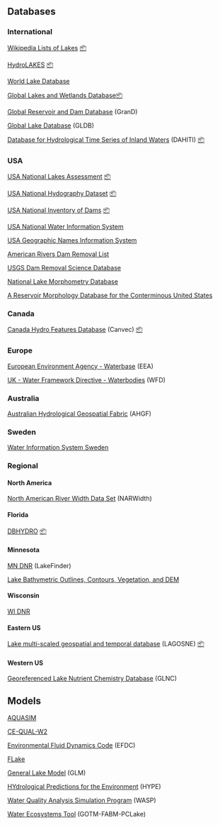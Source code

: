 ## Databases

### International
[Wikipedia Lists of Lakes](https://en.wikipedia.org/wiki/Lists_of_lakes) [:package:](https://github.com/jsta/wikilake)

[HydroLAKES](http://hydrosheds.org/page/hydrolakes) [:package:](https://github.com/lawinslow/hydrolinks)

[World Lake Database](http://wldb.ilec.or.jp/)

[Global Lakes and Wetlands Database](http://wp.geog.mcgill.ca/hydrolab/glwd/)[:package:](https://github.com/jsta/glwdr)

[Global Reservoir and Dam Database](http://wp.geog.mcgill.ca/hydrolab/grand/) (GranD)

[Global Lake Database](http://www.flake.igb-berlin.de/ep-data.shtml) (GLDB)

[Database for Hydrological Time Series of Inland Waters](http://dahiti.dgfi.tum.de/en/) (DAHITI) [:package:](https://github.com/DHI-GRAS/dahiti)

### USA

[USA National Lakes Assessment](https://www.epa.gov/national-aquatic-resource-surveys/nla) [:package:](https://github.com/jsta/nlaR)

[USA National Hydography Dataset](http://nhd.usgs.gov/data.html) [:package:](https://github.com/jsta/nhdR)

[USA National Inventory of Dams](http://nid.usace.army.mil/) [:package:](https://github.com/jsta/dams)

[USA National Water Information System](https://waterdata.usgs.gov/nwis)

[USA Geographic Names Information System](https://geonames.usgs.gov/domestic/)

[American Rivers Dam Removal List](https://www.americanrivers.org/threats-solutions/restoring-damaged-rivers/dam-removal-map/)

[USGS Dam Removal Science Database](https://www.sciencebase.gov/catalog/item/55071bf9e4b02e76d757c076)

[National Lake Morphometry Database](https://edg.epa.gov/clipship/)

[A Reservoir Morphology Database for the Conterminous United States](https://doi.org/10.5066/F7GF0RQZ)

### Canada

[Canada Hydro Features Database](http://open.canada.ca/data/en/dataset/9d96e8c9-22fe-4ad2-b5e8-94a6991b744b) (Canvec) [:package:](https://github.com/paleolimbot/rcanvec)

### Europe

[European Environment Agency - Waterbase](http://www.eea.europa.eu/data-and-maps/data/waterbase-water-quality/) (EEA)

[UK - Water Framework Directive - Waterbodies](https://data.gov.uk/dataset/wfd-lake-waterbodies-cycle-21) (WFD)

### Australia

[Australian Hydrological Geospatial Fabric](http://www.bom.gov.au/water/geofabric/index.shtml) (AHGF)

### Sweden

[Water Information System Sweden](http://viss.lansstyrelsen.se/Maps.aspx)

### Regional

#### North America

[North American River Width Data Set](http://gaia.geosci.unc.edu/NARWidth/index.html#overview) (NARWidth)

#### Florida

[DBHYDRO](http://sfwmd.gov/dbhydro) [:package:](https://github.com/ropenscilabs/dbhydroR)

#### Minnesota

[MN DNR](http://www.dnr.state.mn.us/lakefind/index.html) (LakeFinder)

[Lake Bathymetric Outlines, Contours, Vegetation, and DEM](https://gisdata.mn.gov/dataset/water-lake-bathymetry)

#### Wisconsin

[WI DNR](http://dnr.wi.gov/lakes)

#### Eastern US

[Lake multi-scaled geospatial and temporal database](https://lagoslakes.org) (LAGOSNE) [:package:](https://github.com/cont-limno/LAGOSNE)

#### Western US

[Georeferenced Lake Nutrient Chemistry Database](https://figshare.com/articles/GLNC_Database_January_2017/4578544) (GLNC) 

## Models

[AQUASIM](http://www.eawag.ch/en/department/siam/software/)

[CE-QUAL-W2](http://www.ce.pdx.edu/w2/)

[Environmental Fluid Dynamics Code](https://www.epa.gov/exposure-assessment-models/environment-fluid-dynamics-code-efdc-download-page) (EFDC)

[FLake](http://www.flake.igb-berlin.de/)

[General Lake Model](http://aed.see.uwa.edu.au/research/models/GLM/) (GLM)

[HYdrological Predictions for the Environment](http://hypecode.smhi.se/) (HYPE)

[Water Quality Analysis Simulation Program](http://sdi.odu.edu/model/wasp.php) (WASP)

[Water Ecosystems Tool](http://projects.au.dk/wet/about-wet/) (GOTM-FABM-PCLake)


